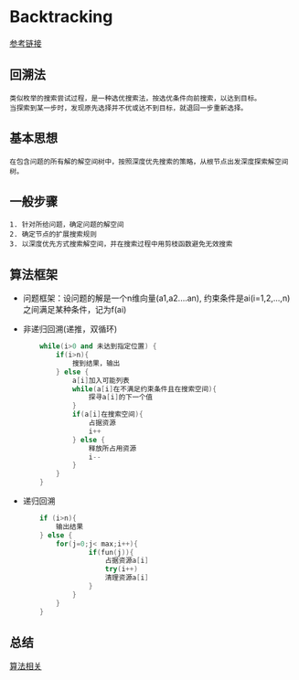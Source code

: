# Backtracking

[参考链接](https://blog.csdn.net/qq_20398345/article/details/80977586)

## 回溯法
    类似枚举的搜索尝试过程，是一种选优搜索法，按选优条件向前搜索，以达到目标。
    当探索到某一步时，发现原先选择并不优或达不到目标，就退回一步重新选择。

## 基本思想
    在包含问题的所有解的解空间树中，按照深度优先搜索的策略，从根节点出发深度探索解空间树。

## 一般步骤
    1. 针对所给问题，确定问题的解空间
    2. 确定节点的扩展搜索规则
    3. 以深度优先方式搜索解空间，并在搜索过程中用剪枝函数避免无效搜索

## 算法框架
- 问题框架：设问题的解是一个n维向量(a1,a2....an), 约束条件是ai(i=1,2,...,n)之间满足某种条件，记为f(ai)

- 非递归回溯(递推，双循环)
    ```cpp
        while(i>0 and 未达到指定位置) {
            if(i>n){
                搜到结果，输出
            } else {
                a[i]加入可能列表
                while(a[i]在不满足约束条件且在搜索空间){
                    探寻a[i]的下一个值
                }
                if(a[i]在搜索空间){
                    占据资源
                    i++
                } else {
                    释放所占用资源
                    i--
                }
            }
        }
    ```

- 递归回溯
    ```cpp
        if (i>n){
            输出结果
        } else {
            for(j=0;j< max;i++){
                    if(fun(j)){
                        占据资源a[i]
                        try(i++)
                        清理资源a[i]
                    }
                }
            }
        }
    ```
    

## 总结
[算法相关](https://blog.csdn.net/weixin_43624053/article/category/8314365)